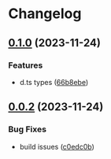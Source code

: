 # Changelog

## [0.1.0](https://github.com/yamcodes/ui/compare/v0.0.2...v0.1.0) (2023-11-24)


### Features

* d.ts types ([66b8ebe](https://github.com/yamcodes/ui/commit/66b8ebe2993444928a8f1fedd644fc7b4e54940a))

## [0.0.2](https://github.com/yamcodes/ui/compare/v0.0.1...v0.0.2) (2023-11-24)

### Bug Fixes

- build issues ([c0edc0b](https://github.com/yamcodes/ui/commit/c0edc0bb3992c08109fd1f3bc7060abd8f736be6))
